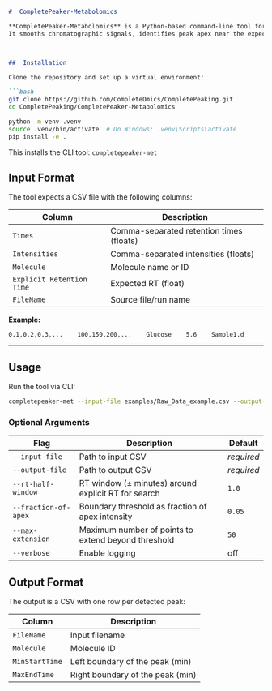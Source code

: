 

````markdown
#  CompletePeaker-Metabolomics

**CompletePeaker-Metabolomics** is a Python-based command-line tool for automated **peak boundary detection** in LC–MS metabolomics data.  
It smooths chromatographic signals, identifies peak apex near the expected retention time, and assigns optimal start/end boundaries.



##  Installation

Clone the repository and set up a virtual environment:

```bash
git clone https://github.com/CompleteOmics/CompletePeaking.git
cd CompletePeaking/CompletePeaker-Metabolomics
````

```bash
python -m venv .venv
source .venv/bin/activate  # On Windows: .venv\Scripts\activate
pip install -e .
```

This installs the CLI tool: `completepeaker-met`



##  Input Format

The tool expects a CSV file with the following columns:

| Column                    | Description                              |
| ------------------------- | ---------------------------------------- |
| `Times`                   | Comma-separated retention times (floats) |
| `Intensities`             | Comma-separated intensities (floats)     |
| `Molecule`                | Molecule name or ID                      |
| `Explicit Retention Time` | Expected RT (float)                      |
| `FileName`                | Source file/run name                     |

**Example:**

```
0.1,0.2,0.3,...    100,150,200,...    Glucose    5.6    Sample1.d
```

---

##  Usage

Run the tool via CLI:

```bash
completepeaker-met --input-file examples/Raw_Data_example.csv --output-file examples/Final_Peak_Boundaries.csv
```

### Optional Arguments

| Flag                 | Description                                         | Default    |
| -------------------- | --------------------------------------------------- | ---------- |
| `--input-file`       | Path to input CSV                                   | *required* |
| `--output-file`      | Path to output CSV                                  | *required* |
| `--rt-half-window`   | RT window (± minutes) around explicit RT for search | `1.0`      |
| `--fraction-of-apex` | Boundary threshold as fraction of apex intensity    | `0.05`     |
| `--max-extension`    | Maximum number of points to extend beyond threshold | `50`       |
| `--verbose`          | Enable logging                                      | off        |



##  Output Format

The output is a CSV with one row per detected peak:

| Column         | Description                      |
| -------------- | -------------------------------- |
| `FileName`     | Input filename                   |
| `Molecule`     | Molecule ID                      |
| `MinStartTime` | Left boundary of the peak (min)  |
| `MaxEndTime`   | Right boundary of the peak (min) |



